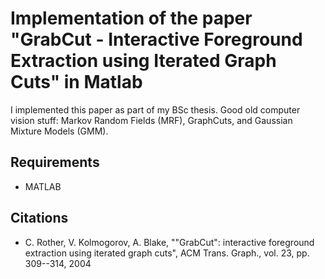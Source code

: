# Implementation of the paper "GrabCut - Interactive Foreground Extraction using Iterated Graph Cuts" in Matlab

I implemented this paper as part of my BSc thesis. Good old computer vision stuff: Markov Random Fields (MRF), GraphCuts, and Gaussian Mixture Models (GMM).

## Requirements

* MATLAB

## Citations
* C. Rother, V. Kolmogorov, A. Blake, ""GrabCut": interactive foreground extraction using iterated graph cuts", ACM Trans. Graph., vol. 23,
  pp. 309--314, 2004
